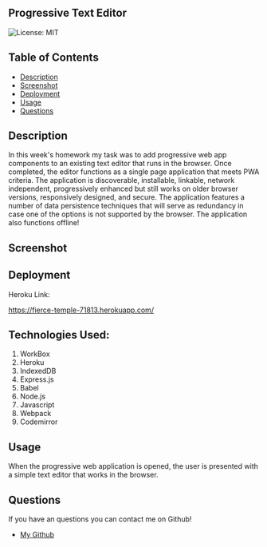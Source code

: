 ## Progressive Text Editor

![License: MIT](https://img.shields.io/badge/License-MIT-yellow.svg)
​
## Table of Contents

* [Description](#Description)
* [Screenshot](#Screenshot)
* [Deployment](#Deployment)
* [Usage](#Usage)
* [Questions](#Questions)
​

## Description

In this week's homework my task was to add progressive web app components to an existing text editor that runs in the browser. Once completed, the editor functions as a single page application that meets PWA criteria. The application is discoverable, installable, linkable, network independent, progressively enhanced but still works on older browser versions, responsively designed, and secure. The application features a number of data persistence techniques that will serve as redundancy in case one of the options is not supported by the browser. The application also functions offline!

## Screenshot




## Deployment

Heroku Link:

https://fierce-temple-71813.herokuapp.com/

## Technologies Used:

1. WorkBox
2. Heroku
3. IndexedDB
4. Express.js
5. Babel
6. Node.js
7. Javascript
8. Webpack 
9. Codemirror


## Usage

When the progressive web application is opened, the user is presented with a simple text editor that works in the browser.

## Questions

If you have an questions you can contact me on Github!

- [My Github](https://github.com/ktmac21) 